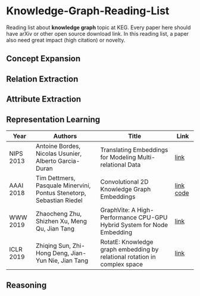 # Knowledge-Graph-Reading-List
Reading list about **knowledge graph** topic at KEG. Every paper here should have arXiv or other open source download link. In this reading list, a paper also need great impact (high citation) or novelty.

## Concept Expansion ##



## Relation Extraction ##



## Attribute Extraction ##



## Representation Learning ##

| Year      | Authors                                                      | Title                                                        | Link                                                         |
| --------- | ------------------------------------------------------------ | ------------------------------------------------------------ | ------------------------------------------------------------ |
| NIPS 2013 | Antoine Bordes, Nicolas Usunier, Alberto Garcia-Duran        | Translating Embeddings for Modeling Multi-relational Data    | [link](https://papers.nips.cc/paper/5071-translating-embeddings-for-modeling-multi-relational-data.pdf) |
| AAAI 2018 | Tim Dettmers, Pasquale Minervini, Pontus Stenetorp, Sebastian Riedel | Convolutional 2D Knowledge Graph Embeddings                  | [link](https://arxiv.org/abs/1707.01476v6) [code](https://github.com/TimDettmers/ConvE) |
| WWW 2019  | Zhaocheng Zhu, Shizhen Xu, Meng Qu, Jian Tang                | GraphVite: A High-Performance CPU-GPU Hybrid System for Node Embedding | [link](https://arxiv.org/abs/1903.00757v1)                   |
| ICLR 2019 | Zhiqing Sun, Zhi-Hong Deng, Jian-Yun Nie, Jian Tang          | RotatE: Knowledge graph embedding by relational rotation in complex space | [link](https://arxiv.org/abs/1902.10197)                     |



## Reasoning ##

